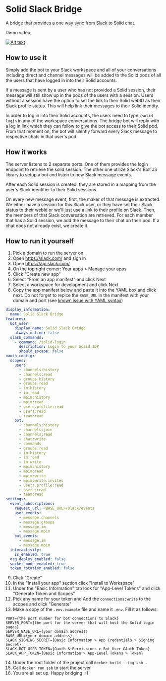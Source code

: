 # Solid Slack Bridge
A bridge that provides a one way sync from Slack to Solid chat.

Demo video:

[![Alt text](https://img.youtube.com/vi/Pd5joZkr5S4/hqdefault.jpg)](https://www.youtube.com/watch?v=Pd5joZkr5S4)

## How to use it
Simply add the bot to your Slack workspace and all of your conversations including direct and channel messages will be added to the Solid pods of all the users that have logged in into their Solid accounts.

If a message is sent by a user who has not provided a Solid session, their message will still show up in the pods of the users with a session. Users without a session have the option to set the link to their Solid webID as their Slack profile status. This will help link their messages to their Solid identity.

In order to log in into their Solid accounts, the users need to type `/solid-login` in any of the workspace conversations. The bridge bot will reply with a log in link which they can follow to give the bot access to their Solid pod. From that moment on, the bot will silently forward every Slack message to respective chats in that user's pod.

## How it works
The server listens to 2 separate ports. One of them provides the login endpoint to retrieve the solid session. The other one utilize Slack's Bolt JS library to setup a bot and listen to new Slack message events.

After each Solid session is created, they are stored in a mapping from the user's Slack identifier to their Solid sessions.

On every new message event, first, the maker of that message is extracted. We either have a session for this Slack user, or they have set their Slack status to their webId or we'll just use a link to their profile on Slack. Then, the members of that Slack conversation are retrieved. For each member that has a Solid session, we add the message to their chat on their pod. If a chat does not already exist, we create it.

## How to run it yourself
1. Pick a domain to run the server on
2. Open https://slack.com/ and sign in
3. Open https://api.slack.com/
4. On the top right corner: Your apps > Manage your apps
5. Click "Create new app"
6. Select "From an app manifest" and click Next
7. Select a workspace for development and click Next
8. Copy the app manifest below and paste it into the YAML box and click next. Do not forget to replce the `BASE_URL` in the manifest with your domain and port (see [known issue with YAML syntax](https://github.com/pondersource/solid-slack-bridge/issues/6))
```yaml
display_information:
  name: Solid Slack Bridge
features:
  bot_user:
    display_name: Solid Slack Bridge
    always_online: false
  slash_commands:
    - command: /solid-login
      description: Login to your Solid IDP
      should_escape: false
oauth_config:
  scopes:
    user:
      - channels:history
      - channels:read
      - groups:history
      - groups:read
      - im:history
      - im:read
      - mpim:history
      - mpim:read
      - users.profile:read
      - users:read
      - team:read
    bot:
      - channels:history
      - channels:join
      - channels:read
      - chat:write
      - commands
      - groups:read
      - im:history
      - im:read
      - im:write
      - mpim:history
      - mpim:read
      - mpim:write
      - mpim:write.invites
      - users.profile:read
      - users:read
      - team:read
settings:
  event_subscriptions:
    request_url: <BASE_URL>/slack/events
    user_events:
      - message.channels
      - message.groups
      - message.im
      - message.mpim
    bot_events:
      - message.im
      - message.mpim
  interactivity:
    is_enabled: true
  org_deploy_enabled: false
  socket_mode_enabled: true
  token_rotation_enabled: false
```
9. Click "Create"
10. In the "Install your app" section click "Install to Workspace"
11. Under the "Basic Information" tab look for "App-Level Tokens" and click "Generate Token and Scopes"
12. Pick any name for your token and Add the `connections:write` to the scopes and click "Generate"
13. Make a copy of the `.env.example` file and name it `.env`. Fill it as follows:
```
PORT={the port number for bot connections to Slack}
SERVER_PORT={the port for the server that will host the Solid login pages}
SERVER_BASE_URL={your domain address}
BASE_URL={your domain address}
SLACK_SIGNING_SECRET={Basic Information > App Credentials > Signing Secret}
SLACK_BOT_USER_TOKEN={Oauth & Permissions > Bot User OAuth Token}
SLACK_APP_TOKEN={Basic Information > App-Level Tokens > Token}
```
14. Under the root folder of the project call `docker build --tag ssb .`
15. Call `docker run ssb` to start the server
16. You are all set up. Happy bridging :-)
